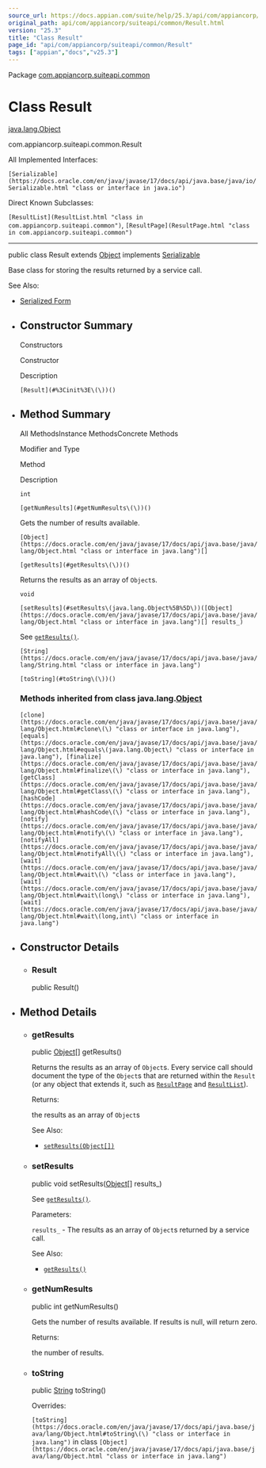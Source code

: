 ```yaml
---
source_url: https://docs.appian.com/suite/help/25.3/api/com/appiancorp/suiteapi/common/Result.html
original_path: api/com/appiancorp/suiteapi/common/Result.html
version: "25.3"
title: "Class Result"
page_id: "api/com/appiancorp/suiteapi/common/Result"
tags: ["appian","docs","v25.3"]
---
```



Package [com.appiancorp.suiteapi.common](package-summary.html)

# Class Result

[java.lang.Object](https://docs.oracle.com/en/java/javase/17/docs/api/java.base/java/lang/Object.html "class or interface in java.lang")

com.appiancorp.suiteapi.common.Result

All Implemented Interfaces:

`[Serializable](https://docs.oracle.com/en/java/javase/17/docs/api/java.base/java/io/Serializable.html "class or interface in java.io")`

Direct Known Subclasses:

`[ResultList](ResultList.html "class in com.appiancorp.suiteapi.common")`, `[ResultPage](ResultPage.html "class in com.appiancorp.suiteapi.common")`

* * *

public class Result extends [Object](https://docs.oracle.com/en/java/javase/17/docs/api/java.base/java/lang/Object.html "class or interface in java.lang") implements [Serializable](https://docs.oracle.com/en/java/javase/17/docs/api/java.base/java/io/Serializable.html "class or interface in java.io")

Base class for storing the results returned by a service call.

See Also:

-   [Serialized Form](../../../../serialized-form.html#com.appiancorp.suiteapi.common.Result)

-   ## Constructor Summary

    Constructors

    Constructor

    Description

    `[Result](#%3Cinit%3E\(\))()`

-   ## Method Summary

    All MethodsInstance MethodsConcrete Methods

    Modifier and Type

    Method

    Description

    `int`

    `[getNumResults](#getNumResults\(\))()`

    Gets the number of results available.

    `[Object](https://docs.oracle.com/en/java/javase/17/docs/api/java.base/java/lang/Object.html "class or interface in java.lang")[]`

    `[getResults](#getResults\(\))()`

    Returns the results as an array of `Object`s.

    `void`

    `[setResults](#setResults\(java.lang.Object%5B%5D\))([Object](https://docs.oracle.com/en/java/javase/17/docs/api/java.base/java/lang/Object.html "class or interface in java.lang")[] results_)`

    See [`getResults()`](#getResults\(\)).

    `[String](https://docs.oracle.com/en/java/javase/17/docs/api/java.base/java/lang/String.html "class or interface in java.lang")`

    `[toString](#toString\(\))()`

    ### Methods inherited from class java.lang.[Object](https://docs.oracle.com/en/java/javase/17/docs/api/java.base/java/lang/Object.html "class or interface in java.lang")

    `[clone](https://docs.oracle.com/en/java/javase/17/docs/api/java.base/java/lang/Object.html#clone\(\) "class or interface in java.lang"), [equals](https://docs.oracle.com/en/java/javase/17/docs/api/java.base/java/lang/Object.html#equals\(java.lang.Object\) "class or interface in java.lang"), [finalize](https://docs.oracle.com/en/java/javase/17/docs/api/java.base/java/lang/Object.html#finalize\(\) "class or interface in java.lang"), [getClass](https://docs.oracle.com/en/java/javase/17/docs/api/java.base/java/lang/Object.html#getClass\(\) "class or interface in java.lang"), [hashCode](https://docs.oracle.com/en/java/javase/17/docs/api/java.base/java/lang/Object.html#hashCode\(\) "class or interface in java.lang"), [notify](https://docs.oracle.com/en/java/javase/17/docs/api/java.base/java/lang/Object.html#notify\(\) "class or interface in java.lang"), [notifyAll](https://docs.oracle.com/en/java/javase/17/docs/api/java.base/java/lang/Object.html#notifyAll\(\) "class or interface in java.lang"), [wait](https://docs.oracle.com/en/java/javase/17/docs/api/java.base/java/lang/Object.html#wait\(\) "class or interface in java.lang"), [wait](https://docs.oracle.com/en/java/javase/17/docs/api/java.base/java/lang/Object.html#wait\(long\) "class or interface in java.lang"), [wait](https://docs.oracle.com/en/java/javase/17/docs/api/java.base/java/lang/Object.html#wait\(long,int\) "class or interface in java.lang")`

-   ## Constructor Details

    -   ### Result

        public Result()

-   ## Method Details

    -   ### getResults

        public [Object](https://docs.oracle.com/en/java/javase/17/docs/api/java.base/java/lang/Object.html "class or interface in java.lang")\[\] getResults()

        Returns the results as an array of `Object`s. Every service call should document the type of the `Object`s that are returned within the `Result` (or any object that extends it, such as [`ResultPage`](ResultPage.html "class in com.appiancorp.suiteapi.common") and [`ResultList`](ResultList.html "class in com.appiancorp.suiteapi.common")).

        Returns:

        the results as an array of `Object`s

        See Also:

        -   [`setResults(Object[])`](#setResults\(java.lang.Object%5B%5D\))

    -   ### setResults

        public void setResults([Object](https://docs.oracle.com/en/java/javase/17/docs/api/java.base/java/lang/Object.html "class or interface in java.lang")\[\] results\_)

        See [`getResults()`](#getResults\(\)).

        Parameters:

        `results_` - The results as an array of `Object`s returned by a service call.

        See Also:

        -   [`getResults()`](#getResults\(\))

    -   ### getNumResults

        public int getNumResults()

        Gets the number of results available. If results is null, will return zero.

        Returns:

        the number of results.

    -   ### toString

        public [String](https://docs.oracle.com/en/java/javase/17/docs/api/java.base/java/lang/String.html "class or interface in java.lang") toString()

        Overrides:

        `[toString](https://docs.oracle.com/en/java/javase/17/docs/api/java.base/java/lang/Object.html#toString\(\) "class or interface in java.lang")` in class `[Object](https://docs.oracle.com/en/java/javase/17/docs/api/java.base/java/lang/Object.html "class or interface in java.lang")`